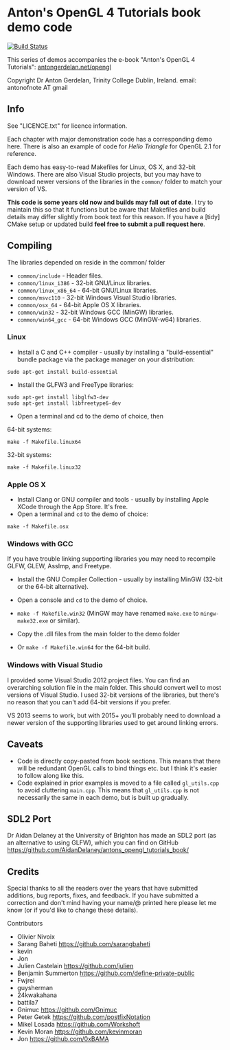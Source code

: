 # Anton's OpenGL 4 Tutorials book demo code #

[![Build Status](https://travis-ci.com/capnramses/antons_opengl_tutorials_book.svg?branch=master)](https://travis-ci.com/capnramses/antons_opengl_tutorials_book)

This series of demos accompanies the e-book "Anton's OpenGL 4 Tutorials":
[antongerdelan.net/opengl](http://antongerdelan.net/opengl/)

Copyright Dr Anton Gerdelan, Trinity College Dublin, Ireland.
email: antonofnote AT gmail

## Info ##

See "LICENCE.txt" for licence information.

Each chapter with major demonstration code has a corresponding demo here.
There is also an example of code for *Hello Triangle* for OpenGL 2.1 for reference.

Each demo has easy-to-read Makefiles for Linux, OS X, and 32-bit Windows.
There are also Visual Studio projects, but you may have to download newer
versions of the libraries in the `common/` folder to match your version of VS.

**This code is some years old now and builds may fall out of date**. I try to
maintain this so that it functions but be aware that Makefiles and build details
may differ slightly from book text for this reason.
If you have a [tidy] CMake setup or updated build **feel free to submit a pull request here**.

## Compiling ##

The libraries depended on reside in the common/ folder

* `common/include` - Header files.
* `common/linux_i386` - 32-bit GNU/Linux libraries.
* `common/linux_x86_64` - 64-bit GNU/Linux libraries.
* `common/msvc110` - 32-bit Windows Visual Studio libraries.
* `common/osx_64` - 64-bit Apple OS X libraries.
* `common/win32` - 32-bit Windows GCC (MinGW) libraries.
* `common/win64_gcc` - 64-bit Windows GCC (MinGW-w64) libraries.

### Linux ###

* Install a C and C++ compiler - usually by installing a "build-essential"
bundle package via the package manager on your distribution:

```
sudo apt-get install build-essential
```

* Install the GLFW3 and FreeType libraries:

```
sudo apt-get install libglfw3-dev
sudo apt-get install libfreetype6-dev
```

* Open a terminal and cd to the demo of choice, then

64-bit systems:

```
make -f Makefile.linux64
```

32-bit systems:

```
make -f Makefile.linux32
```

### Apple OS X ###

* Install Clang or GNU compiler and tools - usually by installing Apple XCode through the App Store. It's free.
* Open a terminal and `cd` to the demo of choice:

```
make -f Makefile.osx
```

### Windows with GCC ###

If you have trouble linking supporting libraries you may need to recompile GLFW, GLEW, AssImp, and Freetype.

* Install the GNU Compiler Collection - usually by installing MinGW (32-bit or the 64-bit alternative).
* Open a console and `cd` to the demo of choice.

* `make -f Makefile.win32` (MinGW may have renamed `make.exe` to `mingw-make32.exe` or similar).
* Copy the .dll files from the main folder to the demo folder
* Or `make -f Makefile.win64` for the 64-bit build.

### Windows with Visual Studio ###

I provided some Visual Studio 2012 project files.
You can find an overarching solution file in the main folder. This should
convert well to most versions of Visual Studio. I used 32-bit versions of the
libraries, but there's no reason that you can't add 64-bit versions if you
prefer.

VS 2013 seems to work, but with 2015+ you'll probably need to download a newer
version of the supporting libraries used to get around linking errors. 

## Caveats ##

* Code is directly copy-pasted from book sections. This means that there will be redundant OpenGL calls to bind things etc. but I think it's easier to follow along like this.
* Code explained in prior examples is moved to a file called `gl_utils.cpp` to avoid cluttering `main.cpp`. This means that `gl_utils.cpp` is not necessarily the same in each demo, but is built up gradually.

## SDL2 Port ##

Dr Aidan Delaney at the University of Brighton has made an SDL2 port (as an
alternative to using GLFW), which you can find on GitHub
https://github.com/AidanDelaney/antons_opengl_tutorials_book/

## Credits ##

Special thanks to all the readers over the years that have submitted additions,
bug reports, fixes, and feedback. If you have submitted a correction and don't
mind having your name/@ printed here please let me know (or if you'd like to change these details).

Contributors

* Olivier Nivoix
* Sarang Baheti https://github.com/sarangbaheti
* kevin
* Jon
* Julien Castelain https://github.com/julien
* Benjamin Summerton https://github.com/define-private-public
* Fwjrei
* guysherman
* 24kwakahana
* battila7
* Gnimuc https://github.com/Gnimuc
* Peter Getek https://github.com/postfixNotation
* Mikel Losada https://github.com/Workshoft
* Kevin Moran https://github.com/kevinmoran
* Jon https://github.com/0xBAMA
